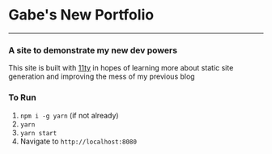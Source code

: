 # Gabe's New Portfolio

---

### A site to demonstrate my new dev powers

This site is built with [11ty](https://www.11ty.dev/) in hopes of learning more about static site generation and improving the mess of my previous blog

### To Run

1. `npm i -g yarn` (if not already)
2. `yarn`
3. `yarn start`
4. Navigate to `http://localhost:8080`
